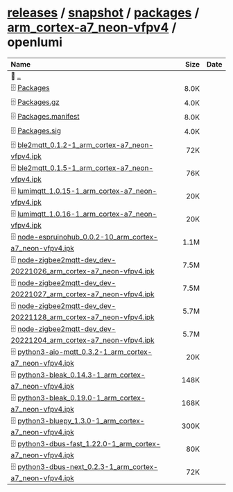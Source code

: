 ---
---

# [releases](/releases/) / [snapshot](/releases/snapshot/) / [packages](/releases/snapshot/packages/) / [arm_cortex-a7_neon-vfpv4](/releases/snapshot/packages/arm_cortex-a7_neon-vfpv4/) / openlumi


| Name | Size | Date |
|:---|---:|---|
| 📁 [..](../) | | |
| 🗄️ [Packages](./Packages) | 8.0K | |
| 🗄️ [Packages.gz](./Packages.gz) | 4.0K | |
| 🗄️ [Packages.manifest](./Packages.manifest) | 8.0K | |
| 🗄️ [Packages.sig](./Packages.sig) | 4.0K | |
| 🗄️ [ble2mqtt_0.1.2-1_arm_cortex-a7_neon-vfpv4.ipk](./ble2mqtt_0.1.2-1_arm_cortex-a7_neon-vfpv4.ipk) | 72K | |
| 🗄️ [ble2mqtt_0.1.5-1_arm_cortex-a7_neon-vfpv4.ipk](./ble2mqtt_0.1.5-1_arm_cortex-a7_neon-vfpv4.ipk) | 76K | |
| 🗄️ [lumimqtt_1.0.15-1_arm_cortex-a7_neon-vfpv4.ipk](./lumimqtt_1.0.15-1_arm_cortex-a7_neon-vfpv4.ipk) | 20K | |
| 🗄️ [lumimqtt_1.0.16-1_arm_cortex-a7_neon-vfpv4.ipk](./lumimqtt_1.0.16-1_arm_cortex-a7_neon-vfpv4.ipk) | 20K | |
| 🗄️ [node-espruinohub_0.0.2-10_arm_cortex-a7_neon-vfpv4.ipk](./node-espruinohub_0.0.2-10_arm_cortex-a7_neon-vfpv4.ipk) | 1.1M | |
| 🗄️ [node-zigbee2mqtt-dev_dev-20221026_arm_cortex-a7_neon-vfpv4.ipk](./node-zigbee2mqtt-dev_dev-20221026_arm_cortex-a7_neon-vfpv4.ipk) | 7.5M | |
| 🗄️ [node-zigbee2mqtt-dev_dev-20221027_arm_cortex-a7_neon-vfpv4.ipk](./node-zigbee2mqtt-dev_dev-20221027_arm_cortex-a7_neon-vfpv4.ipk) | 7.5M | |
| 🗄️ [node-zigbee2mqtt-dev_dev-20221128_arm_cortex-a7_neon-vfpv4.ipk](./node-zigbee2mqtt-dev_dev-20221128_arm_cortex-a7_neon-vfpv4.ipk) | 5.7M | |
| 🗄️ [node-zigbee2mqtt-dev_dev-20221204_arm_cortex-a7_neon-vfpv4.ipk](./node-zigbee2mqtt-dev_dev-20221204_arm_cortex-a7_neon-vfpv4.ipk) | 5.7M | |
| 🗄️ [python3-aio-mqtt_0.3.2-1_arm_cortex-a7_neon-vfpv4.ipk](./python3-aio-mqtt_0.3.2-1_arm_cortex-a7_neon-vfpv4.ipk) | 20K | |
| 🗄️ [python3-bleak_0.14.3-1_arm_cortex-a7_neon-vfpv4.ipk](./python3-bleak_0.14.3-1_arm_cortex-a7_neon-vfpv4.ipk) | 148K | |
| 🗄️ [python3-bleak_0.19.0-1_arm_cortex-a7_neon-vfpv4.ipk](./python3-bleak_0.19.0-1_arm_cortex-a7_neon-vfpv4.ipk) | 168K | |
| 🗄️ [python3-bluepy_1.3.0-1_arm_cortex-a7_neon-vfpv4.ipk](./python3-bluepy_1.3.0-1_arm_cortex-a7_neon-vfpv4.ipk) | 300K | |
| 🗄️ [python3-dbus-fast_1.22.0-1_arm_cortex-a7_neon-vfpv4.ipk](./python3-dbus-fast_1.22.0-1_arm_cortex-a7_neon-vfpv4.ipk) | 80K | |
| 🗄️ [python3-dbus-next_0.2.3-1_arm_cortex-a7_neon-vfpv4.ipk](./python3-dbus-next_0.2.3-1_arm_cortex-a7_neon-vfpv4.ipk) | 72K | |

